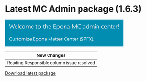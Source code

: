 # Latest MC Admin package (1.6.3)

![](../MCAdmin_logo.png)

|New Changes|
--- |
|Reading Responsible column issue resolved|


[Download latest package](https://download.eponalegal.com/s/5mdhN6WMEGIxYkdB/en_US?dir=%2FMCadmin%2F1.6.3&node-id=37595)